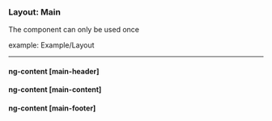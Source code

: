 

### Layout: Main
The component can only be used once

example: Example/Layout

---

#### ng-content [main-header]
#### ng-content [main-content]
#### ng-content [main-footer]

